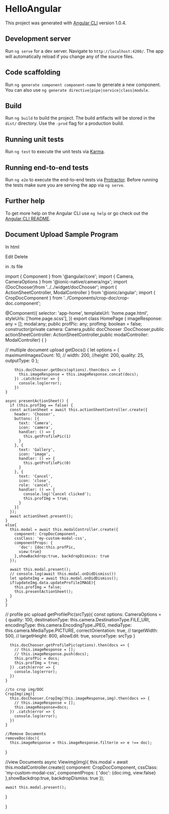 # HelloAngular

This project was generated with [Angular CLI](https://github.com/angular/angular-cli) version 1.0.4.

## Development server

Run `ng serve` for a dev server. Navigate to `http://localhost:4200/`. The app will automatically reload if you change any of the source files.

## Code scaffolding

Run `ng generate component component-name` to generate a new component. You can also use `ng generate directive|pipe|service|class|module`.

## Build

Run `ng build` to build the project. The build artifacts will be stored in the `dist/` directory. Use the `-prod` flag for a production build.

## Running unit tests

Run `ng test` to execute the unit tests via [Karma](https://karma-runner.github.io).

## Running end-to-end tests

Run `ng e2e` to execute the end-to-end tests via [Protractor](http://www.protractortest.org/).
Before running the tests make sure you are serving the app via `ng serve`.

## Further help

To get more help on the Angular CLI use `ng help` or go check out the [Angular CLI README](https://github.com/angular/angular-cli/blob/master/README.md).


## Document Upload Sample Program

In html 

  <div class='docUpload'>
    <ion-card class='docImg' *ngFor="let img of imageResponse">
      <div class='image'><img (click)="Viewimg(img)" src="{{img}}" alt="" /></div>
      <div class='imgFooter'>
        <ion-badge (click)="CropImg(img)"><ion-icon name="create"></ion-icon> Edit</ion-badge>
        <ion-badge (click)="removeDoc(img)"><ion-icon name="trash"></ion-icon> Delete</ion-badge>
      </div>
    </ion-card>
  </div>

in .ts file 


import { Component } from '@angular/core';
import { Camera, CameraOptions } from '@ionic-native/camera/ngx';
import {DocChooser}from '../../widget/docChooser';
import { ActionSheetController, ModalController } from '@ionic/angular';
import { CropDocComponent } from '../Components/crop-doc/crop-doc.component';

@Component({
  selector: 'app-home',
  templateUrl: 'home.page.html',
  styleUrls: ['home.page.scss'],
})
export class HomePage {
  imageResponse: any = [];
 modal:any;
 public profPic: any;
 profImg: boolean = false;
  constructor(private camera: Camera,public docChooser :DocChooser,public actionSheetController: ActionSheetController,public modalController: ModalController) { }

// multiple document upload
    getDocs() {
        let options = {
          maximumImagesCount: 10,
          // width: 200,
          //height: 200,
          quality: 25,
          outputType: 0
        };

        this.docChooser.getDocs(options).then(docs => {
          this.imageResponse = this.imageResponse.concat(docs);
        }) .catch(error => {
          console.log(error);
        })
    }

    async presentActionSheet() {
      if (this.profImg == false) {
      const actionSheet = await this.actionSheetController.create({
        header: 'Chooser',
        buttons: [{
          text: 'Camera',
          icon: 'camera',
          handler: () => {
            this.getProfilePic(1)
          }
        }, {
          text: 'Gallery',
          icon: 'image',
          handler: () => {
            this.getProfilePic(0)
          }
        }, {
          text: 'Cancel',
          icon: 'close',
          role: 'cancel',
          handler: () => {
            console.log('Cancel clicked');
            this.profImg = true;
          }
        }]
      });
      await actionSheet.present();
    }
    else{
      this.modal = await this.modalController.create({
        component: CropDocComponent,
        cssClass: 'my-custom-modal-css',
        componentProps: {
          'doc': {doc:this.profPic,
          view:true}
        },showBackdrop:true, backdropDismiss: true
      });
      
      await this.modal.present();
      // console.log(await this.modal.onDidDismiss())
      let updateImg = await this.modal.onDidDismiss();
      if(updateImg.data.updateProfileIMAGE){
        this.profImg = false;
        this.presentActionSheet();
      }
    }
    }
  
// profile pic upload
    getProfilePic(srcTyp){
      const options: CameraOptions = {
        quality: 100,
        destinationType: this.camera.DestinationType.FILE_URI,
        encodingType: this.camera.EncodingType.JPEG,
        mediaType: this.camera.MediaType.PICTURE,
        correctOrientation: true,
        // targetWidth: 500,
        // targetHeight: 800,
        allowEdit: true,
        sourceType: srcTyp
      }
      
      this.docChooser.getProfilePic(options).then(docs => {
        // this.imageResponse = [];
        // this.imageResponse.push(docs);
        this.profPic = docs;
        this.profImg = true;
      }) .catch(error => {
        console.log(error);
      })
    }

    //to crop img/DOC
    CropImg(img){
      this.docChooser.CropImg(this.imageResponse,img).then(docs => {
        // this.imageResponse = [];
        this.imageResponse=docs;
      }) .catch(error => {
        console.log(error);
      })
    }

    //Remove Documents
    removeDoc(doc){
      this.imageResponse = this.imageResponse.filter(e => e !== doc);
  }

  //view Documents
  async Viewimg(img){
    this.modal = await this.modalController.create({
      component: CropDocComponent,
      cssClass: 'my-custom-modal-css',
      componentProps: {
        'doc': {doc:img,
        view:false}
      },showBackdrop:true, backdropDismiss: true
    });
    
    await this.modal.present();
  }


}


